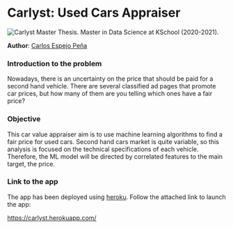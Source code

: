 # Carlyst: Used Cars Appraiser
![Carlyst](https://drive.google.com/uc?export=view&id=1cf6kuyI7QMg5VDDLlsbfL-Yrpi-OF_ap)
Master Thesis. Master in Data Science at KSchool (2020-2021).

**Author**: [Carlos Espejo Peña](https://www.linkedin.com/in/carlosespejopena/)

### Introduction to the problem
Nowadays, there is an uncertainty on the price that should be paid for a second hand vehicle. There are several classified ad pages that promote car prices, but how many of them are you telling which ones have a fair price?

### Objective
This car value appraiser aim is to use machine learning algorithms to find a fair price for used cars. Second hand cars market is quite variable, so this analysis is focused on the technical specifications of each vehicle. Therefore, the ML model will be directed by correlated features to the main target, the price.

### Link to the app
The app has been deployed using [heroku](https://www.heroku.com/platform). Follow the attached link to launch the app:

https://carlyst.herokuapp.com/